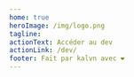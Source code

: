 ```yaml
---
home: true
heroImage: /img/logo.png
tagline:
actionText: Accéder au dev
actionLink: /dev/
footer: Fait par kalvn avec ❤️
---
```

